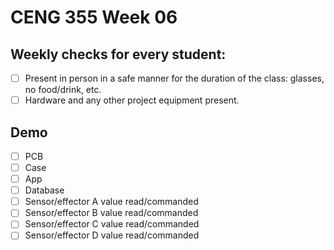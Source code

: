 # CENG 355 Week 06

## Weekly checks for every student:
- [ ] Present in person in a safe manner for the duration of the class: glasses, no food/drink, etc.
- [ ] Hardware and any other project equipment present.

## Demo
- [ ] PCB
- [ ] Case
- [ ] App 
- [ ] Database 
- [ ] Sensor/effector A value read/commanded  
- [ ] Sensor/effector B value read/commanded
- [ ] Sensor/effector C value read/commanded
- [ ] Sensor/effector D value read/commanded
